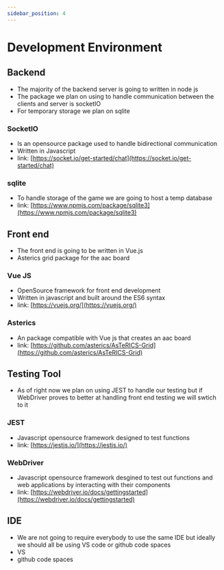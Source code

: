 ```yaml
---
sidebar_position: 4
---
```


# Development Environment

## Backend
* The majority of the backend server is going to written in node js
* The package we plan on using to handle communication between the clients and server is socketIO
* For temporary storage we plan on sqlite

### SocketIO
* Is an opensource package used to handle bidirectional communication
* Written in Javascript
* link: [https://socket.io/get-started/chat](https://socket.io/get-started/chat)

### sqlite
* To handle storage of the game we are going to host a temp database
* link: [https://www.npmjs.com/package/sqlite3](https://www.npmjs.com/package/sqlite3)

## Front end
* The front end is going to be written in Vue.js
* Asterics grid package for the aac board

### Vue JS
* OpenSource framework for front end development
* Written in javascript and built around the ES6 syntax
* link: [https://vuejs.org/](https://vuejs.org/)

### Asterics
* An package compatible with Vue js that creates an aac board
* link: [https://github.com/asterics/AsTeRICS-Grid](https://github.com/asterics/AsTeRICS-Grid)

## Testing Tool
* As of right now we plan on using JEST to handle our testing but if WebDriver proves to better at handling front end testing we will swtich to it

### JEST
* Javascript opensource framework designed to test functions
* link: [https://jestjs.io/](https://jestjs.io/)

### WebDriver
* Javascript opensource framework desgined to test out functions and web applications by interacting with their components
* link: [https://webdriver.io/docs/gettingstarted](https://webdriver.io/docs/gettingstarted)

## IDE
* We are not going to require everybody to use the same IDE but ideally we should all be using VS code or github code spaces
* VS
* github code spaces